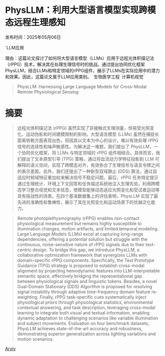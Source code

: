 # PhysLLM：利用大型语言模型实现跨模态远程生理感知

发布时间：2025年05月06日

`LLM应用

理由：这篇论文探讨了如何将大型语言模型（LLMs）应用于远程光体积描记法（rPPG）技术，解决其在处理生理信号时的挑战。通过提出协同优化框架PhysLLM，结合LLMs和特定领域的rPPG组件，展示了LLMs在实际应用中的潜力和效果。因此，这篇论文属于LLM应用类别。` `生物医学工程` `计算机视觉`

> PhysLLM: Harnessing Large Language Models for Cross-Modal Remote Physiological Sensing

# 摘要

> 远程光体积描记法 (rPPG) 虽然实现了非接触式生理测量，但易受光照变化、运动伪影和时间建模限制的影响。大型语言模型 (LLMs) 虽然在捕捉长距离依赖方面表现出色，但因其以文本为中心的设计，难以有效处理 rPPG 信号的连续性和噪声敏感性。为解决这一难题，我们提出了 PhysLLM，一个协同优化框架，将 LLMs 与特定领域的 rPPG 组件相结合。具体而言，我们提出了文本原型引导 (TPG) 策略，通过将血流动力学特征投影到 LLM 可解释的语义空间，实现了跨模态对齐，有效弥合了生理信号与语言令牌之间的表示差距。此外，我们还提出了一种新型双域静止 (DDS) 算法，通过自适应时频域特征重加权来解决信号不稳定问题。最后，rPPG 任务特定提示通过生理统计、环境上下文回答和任务描述系统地注入生理先验，利用跨模态学习整合视觉和文本信息，使模型能够动态适应光照变化和受试者运动等具有挑战性的场景。在四个基准数据集上的评估表明，PhysLLM 实现了最先进的准确性和鲁棒性，展示了其在光照变化和运动场景下的优越泛化能力。

> Remote photoplethysmography (rPPG) enables non-contact physiological measurement but remains highly susceptible to illumination changes, motion artifacts, and limited temporal modeling. Large Language Models (LLMs) excel at capturing long-range dependencies, offering a potential solution but struggle with the continuous, noise-sensitive nature of rPPG signals due to their text-centric design. To bridge this gap, we introduce PhysLLM, a collaborative optimization framework that synergizes LLMs with domain-specific rPPG components. Specifically, the Text Prototype Guidance (TPG) strategy is proposed to establish cross-modal alignment by projecting hemodynamic features into LLM-interpretable semantic space, effectively bridging the representational gap between physiological signals and linguistic tokens. Besides, a novel Dual-Domain Stationary (DDS) Algorithm is proposed for resolving signal instability through adaptive time-frequency domain feature re-weighting. Finally, rPPG task-specific cues systematically inject physiological priors through physiological statistics, environmental contextual answering, and task description, leveraging cross-modal learning to integrate both visual and textual information, enabling dynamic adaptation to challenging scenarios like variable illumination and subject movements. Evaluation on four benchmark datasets, PhysLLM achieves state-of-the-art accuracy and robustness, demonstrating superior generalization across lighting variations and motion scenarios.

[Arxiv](https://arxiv.org/abs/2505.03621)